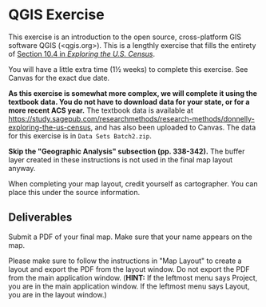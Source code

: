 # QGIS Exercise

This exercise is an introduction to the open source, cross-platform GIS software QGIS (<qgis.org>). This is a lengthly exercise that fills the entirety of [Section 10.4 in *Exploring the U.S. Census*](https://methods.sagepub.com/book/mono/exploring-the-us-census/chpt/10-mapping-gis#text-section-4-0).

You will have a little extra time (1½ weeks) to complete this exercise. See Canvas for the exact due date.

**As this exercise is somewhat more complex, we will complete it using the textbook data. You do not have to download data for  your state, or for a more recent ACS year.** The textbook data is available at <https://study.sagepub.com/researchmethods/research-methods/donnelly-exploring-the-us-census>, and has also been uploaded to Canvas. The data for this exercise is in `Data Sets Batch2.zip`.

**Skip the "Geographic Analysis" subsection (pp. 338-342).** The buffer layer created in these instructions is not used in the final map layout anyway.

When completing your map layout, credit yourself as cartographer. You can place this under the source information.

## Deliverables

Submit a PDF of your final map. Make sure that your name appears on the map.

Please make sure to follow the instructions in "Map Layout" to create a layout and export the PDF from the layout window. Do not export the PDF from the main application window. (**HINT:** If the leftmost menu says Project, you are in the main application window. If the leftmost menu says Layout, you are in the layout window.)
